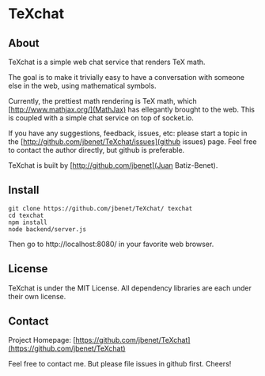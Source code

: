 # TeXchat

## About

TeXchat is a simple web chat service that renders TeX math.

The goal is to make it trivially easy to have a conversation with
someone else in the web, using mathematical symbols.

Currently, the prettiest math rendering is TeX math, which
[http://www.mathjax.org/](MathJax) has ellegantly brought to the web. This is
coupled with a simple chat service on top of socket.io.

If you have any suggestions, feedback, issues, etc: please start a topic in the
[http://github.com/jbenet/TeXchat/issues](github issues) page.
Feel free to contact the author directly, but github is preferable.

TeXchat is built by [http://github.com/jbenet](Juan Batiz-Benet).

## Install

    git clone https://github.com/jbenet/TeXchat/ texchat
    cd texchat
    npm install
    node backend/server.js

Then go to http://localhost:8080/ in your favorite web browser.


## License

TeXchat is under the MIT License.
All dependency libraries are each under their own license.

## Contact

Project Homepage:
[https://github.com/jbenet/TeXchat](https://github.com/jbenet/TeXchat)

Feel free to contact me. But please file issues in github first. Cheers!

